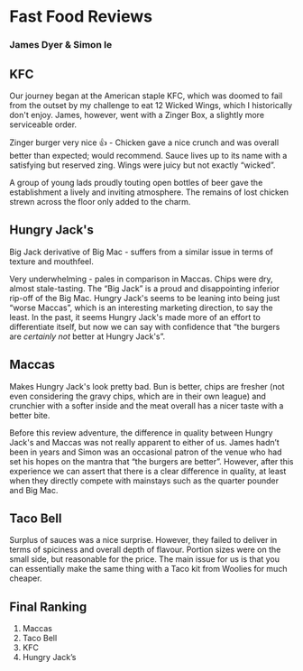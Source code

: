 # Fast Food Reviews
### James Dyer & Simon Ie

## KFC
Our journey began at the American staple KFC, which was doomed to fail from the outset by my challenge to eat 12 Wicked Wings, which I historically don't enjoy. James, however, went with a Zinger Box, a slightly more serviceable order.

Zinger burger very nice 👍 - Chicken gave a nice crunch and was overall better than expected; would recommend. Sauce lives up to its name with a satisfying but reserved zing.
Wings were juicy but not exactly “wicked”.

A group of young lads proudly touting open bottles of beer gave the establishment a lively and inviting atmosphere. The remains of lost chicken strewn across the floor only added to the charm.

## Hungry Jack's
Big Jack derivative of Big Mac - suffers from a similar issue in terms of texture and mouthfeel. <insert an entire paragraph describing the mouthfeel in detail>

Very underwhelming - pales in comparison in Maccas. Chips were dry, almost stale-tasting. The “Big Jack” is a proud and disappointing inferior rip-off of the Big Mac. Hungry Jack's seems to be leaning into being just “worse Maccas”, which is an interesting marketing direction, to say the least. In the past, it seems Hungry Jack's made more of an effort to differentiate itself, but now we can say with confidence that “the burgers are *certainly not* better at Hungry Jack's”.

## Maccas
Makes Hungry Jack's look pretty bad. Bun is better, chips are fresher (not even considering the gravy chips, which are in their own league) and crunchier with a softer inside and the meat overall has a nicer taste with a better bite.

Before this review adventure, the difference in quality between Hungry Jack's and Maccas was not really apparent to either of us. James hadn’t been in years and Simon was an occasional patron of the venue who had set his hopes on the mantra that “the burgers are better”. However, after this experience we can assert that there is a clear difference in quality, at least when they directly compete with mainstays such as the quarter pounder and Big Mac.

## Taco Bell
Surplus of sauces was a nice surprise. However, they failed to deliver in terms of spiciness and overall depth of flavour. Portion sizes were on the small side, but reasonable for the price. The main issue for us is that you can essentially make the same thing with a Taco kit from Woolies for much cheaper. 

## Final Ranking
1. Maccas
2. Taco Bell
3. KFC
4. Hungry Jack’s
